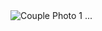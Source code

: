 <div class="gallery">
  <img src="https://images.unsplash.com/photo-1.jpg" alt="Couple Photo 1" />
  ...
</div>
